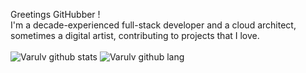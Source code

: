 Greetings GitHubber !  <br/>
I'm a decade-experienced full-stack developer and a cloud architect, sometimes a digital artist, contributing to projects that I love.<br/><br>
![Varulv github stats](https://anasgamrani.vercel.app/api?username=Varulv1997&theme=jolly&bg_color=DEG,2B213A,26193A,&show_icons=true)
![Varulv github lang](https://anasgamrani.vercel.app/api/top-langs/?username=Varulv1997&hide=php,css,hack,javascript,html&langs_count=10&layout=compact&theme=synthwave)
